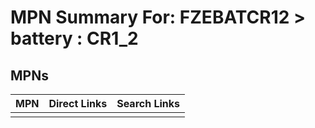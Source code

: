 



# MPN Summary For: FZEBATCR12 > battery : CR1_2

## MPNs
  

|MPN|Direct Links|Search Links|
| :--- | :--- | :--- |
||||
